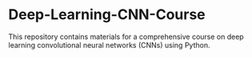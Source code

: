 # Deep-Learning-CNN-Course
This repository contains materials for a comprehensive course on deep learning convolutional neural networks (CNNs) using Python.
